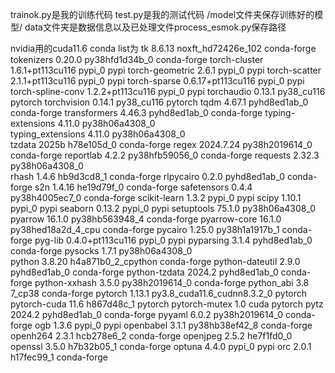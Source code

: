 trainok.py是我的训练代码
test.py是我的测试代码
/model文件夹保存训练好的模型/
data文件夹是数据信息以及已处理文件process_esmok.py保存路径

nvidia用的cuda11.6
conda list为
tk                        8.6.13          noxft_hd72426e_102    conda-forge
tokenizers                0.20.0           py38hfd1d34b_0    conda-forge
torch-cluster             1.6.1+pt113cu116          pypi_0    pypi
torch-geometric           2.6.1                    pypi_0    pypi
torch-scatter             2.1.1+pt113cu116          pypi_0    pypi
torch-sparse              0.6.17+pt113cu116          pypi_0    pypi
torch-spline-conv         1.2.2+pt113cu116          pypi_0    pypi
torchaudio                0.13.1               py38_cu116    pytorch
torchvision               0.14.1               py38_cu116    pytorch
tqdm                      4.67.1             pyhd8ed1ab_0    conda-forge
transformers              4.46.3             pyhd8ed1ab_0    conda-forge
typing-extensions         4.11.0           py38h06a4308_0  
typing_extensions         4.11.0           py38h06a4308_0  
tzdata                    2025b                h78e105d_0    conda-forge
regex                     2024.7.24        py38h2019614_0    conda-forge
reportlab                 4.2.2            py38hfb59056_0    conda-forge
requests                  2.32.3           py38h06a4308_0  
rhash                     1.4.6                hb9d3cd8_1    conda-forge
rlpycairo                 0.2.0              pyhd8ed1ab_0    conda-forge
s2n                       1.4.16               he19d79f_0    conda-forge
safetensors               0.4.4            py38h4005ec7_0    conda-forge
scikit-learn              1.3.2                    pypi_0    pypi
scipy                     1.10.1                   pypi_0    pypi
seaborn                   0.13.2                   pypi_0    pypi
setuptools                75.1.0           py38h06a4308_0  
pyarrow                   16.1.0           py38hb563948_4    conda-forge
pyarrow-core              16.1.0          py38hed18a2d_4_cpu    conda-forge
pycairo                   1.25.0           py38h1a1917b_1    conda-forge
pyg-lib                   0.4.0+pt113cu116          pypi_0    pypi
pyparsing                 3.1.4              pyhd8ed1ab_0    conda-forge
pysocks                   1.7.1            py38h06a4308_0  
python                    3.8.20          h4a871b0_2_cpython    conda-forge
python-dateutil           2.9.0              pyhd8ed1ab_0    conda-forge
python-tzdata             2024.2             pyhd8ed1ab_0    conda-forge
python-xxhash             3.5.0            py38h2019614_0    conda-forge
python_abi                3.8                      7_cp38    conda-forge
pytorch                   1.13.1          py3.8_cuda11.6_cudnn8.3.2_0    pytorch
pytorch-cuda              11.6                 h867d48c_1    pytorch
pytorch-mutex             1.0                        cuda    pytorch
pytz                      2024.2             pyhd8ed1ab_0    conda-forge
pyyaml                    6.0.2            py38h2019614_0    conda-forge
ogb                       1.3.6                    pypi_0    pypi
openbabel                 3.1.1            py38hb38ef42_8    conda-forge
openh264                  2.3.1                hcb278e6_2    conda-forge
openjpeg                  2.5.2                he7f1fd0_0  
openssl                   3.5.0                h7b32b05_1    conda-forge
optuna                    4.4.0                    pypi_0    pypi
orc                       2.0.1                h17fec99_1    conda-forge
